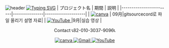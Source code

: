 ![header](https://capsule-render.vercel.app/api?type=egg&color=gradient&height=300&section=header&text=welcome%2&fontSize=50&desc=git%20source%20code로%20파일%20올리기)
[![Typing SVG](https://readme-typing-svg.demolab.com?font=Fira+Code&pause=1000&color=F76F00&background=FFBD2F00&random=false&width=435&lines=%E3%81%A9%E3%81%86%E3%81%9E%E3%82%88%E3%82%8D%E3%81%97%E3%81%8F%E3%81%8A%E3%81%AD%E3%81%8C%E3%81%84%E3%81%97%E3%81%BE%E3%81%99%E3%80%82)](https://git.io/typing-svg)
 | プロジェクト名           | 期間          | 説明                 |
  |------------------------|---------------|--------------------|
  | <a href="https://www.canva.com/design/DAFvPmStsCI/cBO4v45eb89npMEg7qsFoQ/edit"><img src="https://img.shields.io/badge/canva-00C4CC?style=for-the-badge&logo=canva" alt="canva"></a>   | 09月|gitsourcecord로 파일 올리기 설명 자료|
  |  <a href="https://www.youtube.com/watch?v=ah_3dDTJiFE"><img src="https://img.shields.io/badge/-YouTube-red?style=for-the-badge&logo=youtube"   alt="YouTube"> </a>|9月|실습 영상 |

 <p align="center">
   Contact 📞82-010-3037-9096📞
</p>

<p align="center">

 <a href="https://www.canva.com/design/DAFzY5opUiA/Ge33dSKE16cErBaDJDp-BA/edit">
    <img src="https://img.shields.io/badge/canva-00C4CC?style=for-the-badge&logo=canva" alt="canva">
  </a>
  <a href="mailto:a01030379096@gmail.com">
    <img src="https://img.shields.io/badge/-Gmail-red?style=for-the-badge&logo=Gmail" alt="Gmail">
  </a>
  <a href="https://www.youtube.com/channel/UC484ZJMavtoPOI4ey-HFdCA">
   <img src="https://img.shields.io/badge/-YouTube-red?style=for-the-badge&logo=youtube"   alt="YouTube">
 </a>
</p>

